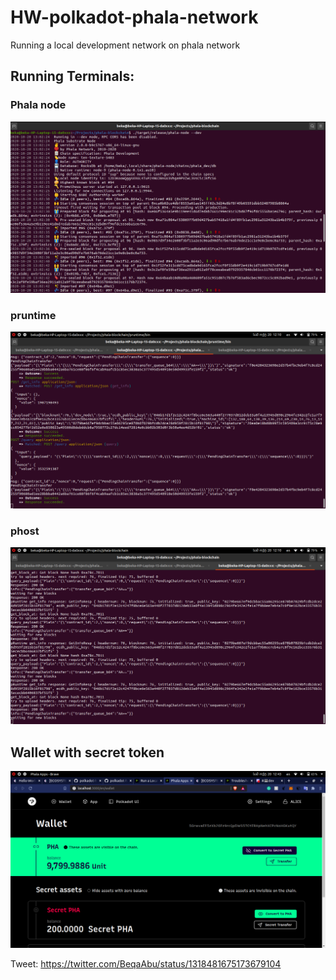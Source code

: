 # HW-polkadot-phala-network
Running a local development network on phala network

## Running Terminals:

### Phala node
![](https://github.com/beqaabu/HW-polkadot-phala-network/blob/main/images/phala%20terminal%201%20correct.png)

### pruntime
![](https://github.com/beqaabu/HW-polkadot-phala-network/blob/main/images/phala%20terminal%202.png)

### phost
![](https://github.com/beqaabu/HW-polkadot-phala-network/blob/main/images/phala%20terminal%203.png)

## Wallet with secret token
![](https://github.com/beqaabu/HW-polkadot-phala-network/blob/main/images/wallet%20correct.png)

Tweet: https://twitter.com/BeqaAbu/status/1318481675173679104
